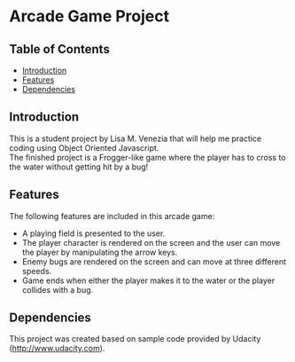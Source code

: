 # Arcade Game Project

## Table of Contents

* [Introduction](#introduction)
* [Features](#features)
* [Dependencies](#dependencies)

## Introduction

This is a student project by Lisa M. Venezia that will help me practice coding using Object Oriented Javascript.  
The finished project is a Frogger-like game where the player has to cross to the water without getting hit by a bug!

## Features

The following features are included in this arcade game:
- A playing field is presented to the user.
- The player character is rendered on the screen and the user can move the player by manipulating the arrow keys.
- Enemy bugs are rendered on the screen and can move at three different speeds.
- Game ends when either the player makes it to the water or the player collides with a bug.

## Dependencies
This project was created based on sample code provided by Udacity (http://www.udacity.com).
